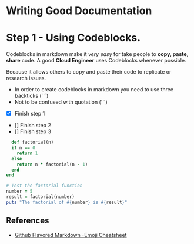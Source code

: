 # Writing Good Documentation

# Step 1 - Using Codeblocks.

Codeblocks in markdown make it *very easy* for take people to **copy, paste, share** code.
A good __Cloud Engineer__ uses Codeblocks whenever possible.

Because it allows others to copy and paste their code to replicate or research issues.

- In order to create codeblocks in markdown you need to use three backticks (```)
- Not to be confused with quotation (''')

- [x] Finish step 1
- [] Finish step 2
- [] Finish step 3

```ruby
  def factorial(n)
  if n == 0
    return 1
  else
    return n * factorial(n - 1)
  end
end

# Test the factorial function
number = 5
result = factorial(number)
puts "The factorial of #{number} is #{result}"

```

## References

- [Github Flavored Markdown -Emoji Cheatsheet](https://github.com/ikatyang/emoji-cheat-sheet/blob/master/README.md)
